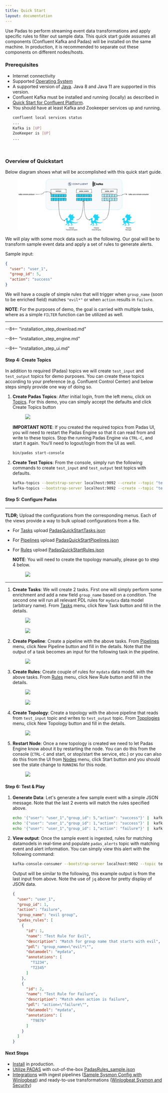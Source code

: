 ```yaml
---
title: Quick Start
layout: documentation
---
```


Use Padas to perform streaming event data transformations and apply specific rules to filter out sample data.  This quick start guide assumes all components (Confluent Kafka and Padas) will be installed on the same machine.  In production, it is recommended to separate out these components on different nodes/hosts.

### Prerequisites
- Internet connectivity
- Supported [Operating System](/installation.html#operating-systems)
- A supported version of [Java](https://www.oracle.com/technetwork/java/javase/downloads/index.html). Java 8 and Java 11 are supported in this version.
- Confluent Kafka must be installed and running (locally) as described in [Quick Start for Confluent Platform](https://docs.confluent.io/platform/current/quickstart).  
- You should have at least Kafka and Zookeeper services up and running.
    ```sh
    confluent local services status
    ...
    Kafka is [UP]
    ZooKeeper is [UP]
    ...
    ```

<br>

### Overview of Quickstart

Below diagram shows what will be accomplished with this quick start guide.

<figure markdown>
  <p>
  <img src="../assets/img/padas_quickstart_setup.png" class="img-fluid py-5">
  </p>
</figure>

We will play with some mock data such as the following.  Our goal will be to transform sample event data and apply a set of rules to generate alerts.

Sample input:
```json
{
  "user": "user_1",
  "group_id": 5,
  "action": "success"
}
```

We will have a couple of simple rules that will trigger when `group_name` (soon to be enriched field) matches `"evil*"` or when `action` results in `failure`.

**NOTE**: For the purposes of demo, the goal is carried with multiple tasks, where as a simple `FILTER` function can be utilized as well.

---

--8<-- "installation_step_download.md"

--8<-- "installation_step_engine.md"

--8<-- "installation_step_ui.md"

#### Step 4: Create Topics
In addition to required (Padas) topics we will create `test_input` and `test_output` topics for demo purposes.  You can create these topics according to your preference (e.g. Confluent Control Center) and below steps simply provide one way of doing so.

1. **Create Padas Topics**: After initial login, from the left menu, click on [Topics](https://localhost:9000/topics).  For this demo, you can simply accept the defaults and click <span class="btn btn-padas">Create Topics</span> button

    <figure markdown>
      <p>
      <img src="../assets/img/padas_ui_topics_pre.png" class="w-50 img-fluid py-5">
      </p>
    </figure>

    **IMPORTANT NOTE**: If you created the required topics from Padas UI, you will need to restart the Padas Engine so that it can read from and write to these topics.  Stop the running Padas Engine via `CTRL-C`, and start it again.  You'll need to logout/login from the UI as well.
    ```bash
    bin/padas start-console
    ```

2. **Create Test Topics**: From the console, simply run the following commands to create `test_input` and `test_output` test topics with defaults.
    ```bash
    kafka-topics --bootstrap-server localhost:9092 --create --topic "test_input"
    kafka-topics --bootstrap-server localhost:9092 --create --topic "test_output"
    ```

#### Step 5: Configure Padas

---

**TLDR;**
Upload the configurations from the corresponding menus.  Each of the views provide a way to bulk upload configurations from a file.

  - For [Tasks](https://localhost:9000/tasks) upload [PadasQuickStartTasks.json](../assets/config/PadasQuickStartTasks.json)
  - For [Pipelines](https://localhost:9000/pipelines) upload [PadasQuickStartPipelines.json](../assets/config/PadasQuickStartPipelines.json)
  - For [Rules](https://localhost:9000/rules) upload [PadasQuickStartRules.json](../assets/config/PadasQuickStartRules.json)
    
    **NOTE**: You will need to create the topology manually, please go to step 4 below.

    <figure markdown>
      <p>
      <img src="../assets/img/padas_ui_upload_config.png" class="w-50 img-fluid py-5">
      </p>
    </figure>
  
---

1. **Create Tasks**: We will create 2 tasks.  First one will simply perform some enrichment and add a new field `group_name` based on a condition.  The second one will run all relevant PDL rules for `mydata` data model (arbitrary name).  From [Tasks](https://localhost:9000/tasks) menu, click <span class="btn btn-padas">New Task</span> button and fill in the details.
    <figure markdown>
      <p>
      <img src="../assets/img/padas_ui_task_eval_create.png" class="w-50 img-fluid py-5">
      </p>
      <p>
      <img src="../assets/img/padas_ui_task_rule_create.png" class="w-50 img-fluid py-5">
      </p>
    </figure>

2. **Create Pipeline**: Create a pipeline with the above tasks.  From [Pipelines](https://localhost:9000/pipelines) menu, click <span class="btn btn-padas">New Pipeline</span> button and fill in the details.  Note that the output of a task becomes an input for the following task in the pipeline.
    <figure markdown>
      <p>
      <img src="../assets/img/padas_ui_pipeline_create.png" class="w-50 img-fluid py-5">
      </p>
    </figure>

3. **Create Rules**: Create couple of rules for `mydata` data model. with the above tasks.  From [Rules](https://localhost:9000/rules) menu, click <span class="btn btn-padas">New Rule</span> button and fill in the details.
    <figure markdown>
      <p>
      <img src="../assets/img/padas_ui_rule_create_1.png" class="w-50 img-fluid py-5">
      </p>
      <p>
      <img src="../assets/img/padas_ui_rule_create_2.png" class="w-50 img-fluid py-5">
      </p>
    </figure>

4. **Create Topology**: Create a topology with the above pipeline that reads from `test_input` topic and writes to `test_output` topic.  From [Topologies](https://localhost:9000/topologies) menu, click <span class="btn btn-padas">New Topology</span> button and fill in the details.
    <figure markdown>
      <p>
      <img src="../assets/img/padas_ui_topology_create.png" class="w-50 img-fluid py-5">
      </p>
    </figure>

4. **Restart Node**: Once a new topology is created we need to let Padas Engine know about it by restarting the node.  You can do this from the console (`CTRL-C` and start, or stop/start the service, etc.) or you can also do this from the UI from [Nodes](https://localhost:9000/nodes) menu, click <span class="btn btn-padas">Start</span> button and you should see the state change to `RUNNING` for this node.
    <figure markdown>
      <p>
      <img src="../assets/img/padas_ui_nodes.png" class="w-50 img-fluid py-5">
      </p>
    </figure>

#### Step 6: Test & Play

1. **Generate Data**: Let's generate a few sample event with a simple JSON message.  Note that the last 2 events will match the rules specified above.
    ```bash
    echo '{"user": "user_1","group_id": 5,"action": "success"}' |  kafka-console-producer --bootstrap-server localhost:9092 --topic test_input
    echo '{"user": "user_1","group_id": 1,"action": "success"}' |  kafka-console-producer --bootstrap-server localhost:9092 --topic test_input
    echo '{"user": "user_1","group_id": 1,"action": "failure"}' |  kafka-console-producer --bootstrap-server localhost:9092 --topic test_input
    ```

2. **View output**: Once the sample event is ingested, rules for matching datamodels in real-time and populate `padas_alerts` topic with matching event and alert information.  You can simply view this alert with the following command:

    ```bash
    kafka-console-consumer --bootstrap-server localhost:9092 --topic test_output --from-beginning | jq
    ```

    Output will be similar to the following, this example output is from the last input from above.  Note the use of `jq` above for pretty display of JSON data.
    ```json
    {
      "user": "user_1",
      "group_id": 1,
      "action": "failure",
      "group_name": "evil group",
      "padas_rules": [
        {
          "id": 1,
          "name": "Test Rule for Evil",
          "description": "Match for group name that starts with evil",
          "pdl": "group_name=\"evil*\"",
          "datamodel": "mydata",
          "annotations": [
            "T1234",
            "T2345"
          ]
        },
        {
          "id": 2,
          "name": "Test Rule for Failure",
          "description": "Match when action is failure",
          "pdl": "action=\"failure\"",
          "datamodel": "mydata",
          "annotations": [
            "T9876"
          ]
        }
      ]
    }
    ```

#### Next Steps
- [Install](installation.md) in production.
- [Utilize PADAS](user-guide.md) with out-of-the-box [PadasRules_sample.json](../assets/config/PadasRules_sample.json)
- [Integrations](admin-guide.md#integrate-to-external-systems) with ingest pipelines ([Sample Sysmon Config with Winlogbeat](../assets/config/sysmonconfig-export-exclude-winlogbeat.xml)) and ready-to-use transformations ([Winlogbeat Sysmon and Security](../assets/config/padas_transformation.properties))